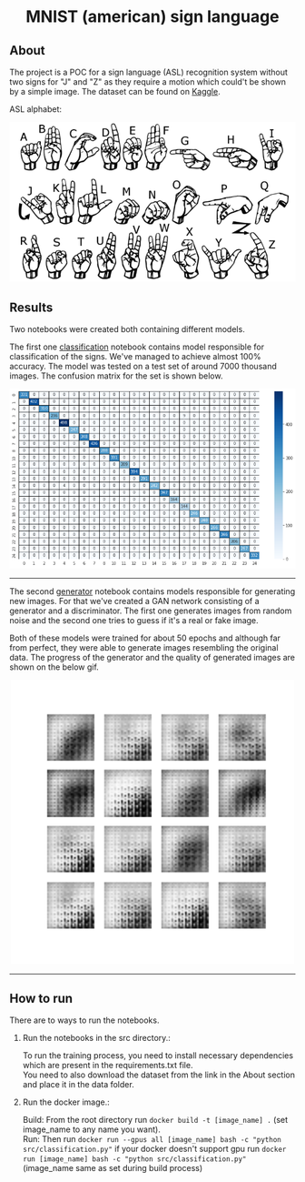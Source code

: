 <center><h1>MNIST (american) sign language</h1></center>

<h2>About</h2>

The project is a POC for a sign language (ASL) recognition system without two signs for "J" and "Z" as they require a motion which could't be shown by a simple image.
The dataset can be found  on [Kaggle](https://www.kaggle.com/datamunge/sign-language-mnist).

ASL alphabet:
<center><img src="images/american_sign_language.png" alt="Alphabet" width="800"/></center>

<h2>Results</h2>

Two notebooks were created both containing different models.

The first one [classification](src/classification.ipynb) notebook contains model responsible for classification of the signs. We've managed to achieve almost 100% accuracy. The model was tested on a test set of around 7000 thousand images.
The confusion matrix for the set is shown below.

<center><img src="images/confusion_matrix.png" alt="Confusion matrix" width="800"/></center>

---

The second [generator](src/generator.ipynb) notebook contains models responsible for generating new images. For that we've created a GAN network consisting of a generator and a discriminator. The first one generates images from random noise and the second one tries to guess if it's a real or fake image.

Both of these models were trained for about 50 epochs and although far from perfect, they were able to generate images resembling the original data. The progress of the generator and the quality of generated images are shown on the below gif.

<center><img src="images/dcgan.gif" alt="Generation progress" width="500"/></center>

---

<h2>How to run</h2>

There are to ways to run the notebooks.

1. Run the notebooks in the src directory.:

    To run the training process, you need to install necessary dependencies which are present in the requirements.txt file.<Br>
    You need to also download the dataset from the link in the About section and place it in the data folder.

2. Run the docker image.:

    Build: From the root directory run `docker build -t [image_name] .` (set image_name to any name you want).<Br>
    Run: Then run `docker run --gpus all [image_name] bash -c "python src/classification.py"` if your docker doesn't support gpu run `docker run [image_name] bash -c "python src/classification.py"` (image_name same as set during build process)